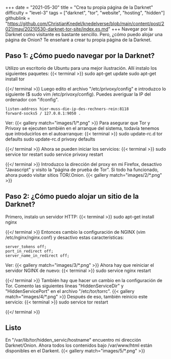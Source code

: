 +++
date = "2021-05-30"
title = "Crea tu propia página de la Darknet"
difficulty = "level-3"
tags = ["darknet", "tor", "website", "hosting", "hidden"]
githublink = "https://github.com/ChristianKnedel/knedelverse/blob/main/content/post/2021/may/20210530-darknet-tor-site/index.es.md"
+++
Navegar por la Darknet como visitante es bastante sencillo. Pero, ¿cómo puedo alojar una página de Onion? Te enseñaré a crear tu propia página de la Darknet.
## Paso 1: ¿Cómo puedo navegar por la Darknet?
Utilizo un escritorio de Ubuntu para una mejor ilustración. Allí instalo los siguientes paquetes:
{{< terminal >}}
sudo apt-get update
sudo apt-get install tor 

{{</ terminal >}}
Luego edito el archivo "/etc/privoxy/config" e introduzco lo siguiente ($ sudo vim /etc/privoxy/config). Puedes averiguar la IP del ordenador con "ifconfig".
```
listen-address hier-muss-die-ip-des-rechners-rein:8118
forward-socks5 / 127.0.0.1:9050 .

```
Ver:
{{< gallery match="images/1/*.png" >}}
Para asegurar que Tor y Privoxy se ejecuten también en el arranque del sistema, todavía tenemos que introducirlos en el autoarranque:
{{< terminal >}}
sudo update-rc.d tor defaults
sudo update-rc.d privoxy defaults

{{</ terminal >}}
Ahora se pueden iniciar los servicios:
{{< terminal >}}
sudo service tor restart
sudo service privoxy restart

{{</ terminal >}}
Introduzco la dirección del proxy en mi Firefox, desactivo "Javascript" y visito la "página de prueba de Tor". Si todo ha funcionado, ahora puedo visitar sitios TOR/.Onion.
{{< gallery match="images/2/*.png" >}}

## Paso 2: ¿Cómo puedo alojar un sitio de la Darknet?
Primero, instalo un servidor HTTP:
{{< terminal >}}
sudo apt-get install nginx

{{</ terminal >}}
Entonces cambio la configuración de NGINX (vim /etc/nginx/nginx.conf) y desactivo estas características:
```
server_tokens off;
port_in_redirect off;
server_name_in_redirect off;

```
Ver:
{{< gallery match="images/3/*.png" >}}
Ahora hay que reiniciar el servidor NGINX de nuevo:
{{< terminal >}}
sudo service nginx restart

{{</ terminal >}}
También hay que hacer un cambio en la configuración de Tor. Comento las siguientes líneas "HiddenServiceDir" y "HiddenServicePort" en el archivo "/etc/tor/torrc".
{{< gallery match="images/4/*.png" >}}
Después de eso, también reinicio este servicio:
{{< terminal >}}
sudo service tor restart

{{</ terminal >}}

## Listo
En "/var/lib/tor/hidden_servic/hostname" encuentro mi dirección Darknet/Onion. Ahora todos los contenidos bajo /var/www/html están disponibles en el Darkent.
{{< gallery match="images/5/*.png" >}}